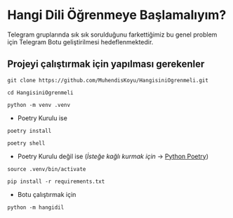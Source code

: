 # Hangi Dili Öğrenmeye Başlamalıyım?
Telegram gruplarında sık sık sorulduğunu farkettiğimiz bu genel problem için Telegram Botu geliştirilmesi hedeflenmektedir. 

## Projeyi çalıştırmak için yapılması gerekenler

`git clone https://github.com/MuhendisKoyu/HangisiniOgrenmeli.git`

`cd HangisiniOgrenmeli`

`python -m venv .venv`

* Poetry Kurulu ise

`poetry install`

`poetry shell`

* Poetry Kurulu değil ise (_İsteğe kağlı kurmak için_ -> [Python Poetry](https://python-poetry.org/docs/#installation))

`source .venv/bin/activate`

`pip install -r requirements.txt`

* Botu çalıştırmak için

`python -m hangidil`